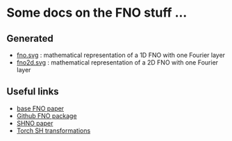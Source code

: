 # Some docs on the FNO stuff ...

## Generated

- [fno.svg](./fno.svg) : mathematical representation of a 1D FNO with one Fourier layer
- [fno2d.svg](./fno2d.svg) : mathematical representation of a 2D FNO with one Fourier layer

## Useful links

- [base FNO paper](https://arxiv.org/pdf/2010.08895)
- [Github FNO package](https://github.com/neuraloperator/neuraloperator)
- [SHNO paper](https://arxiv.org/pdf/2306.03838)
- [Torch SH transformations](https://github.com/NVIDIA/torch-harmonics)